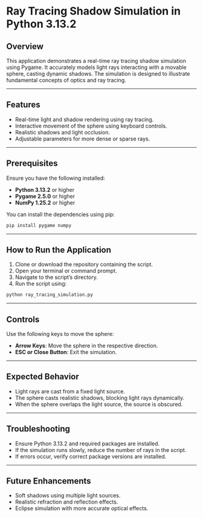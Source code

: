 # Ray Tracing Shadow Simulation in Python 3.13.2

## Overview

This application demonstrates a real-time ray tracing shadow simulation using Pygame. It accurately models light rays interacting with a movable sphere, casting dynamic shadows. The simulation is designed to illustrate fundamental concepts of optics and ray tracing.

---

## Features

- Real-time light and shadow rendering using ray tracing.
- Interactive movement of the sphere using keyboard controls.
- Realistic shadows and light occlusion.
- Adjustable parameters for more dense or sparse rays.

---

## Prerequisites

Ensure you have the following installed:

- **Python 3.13.2** or higher
- **Pygame 2.5.0** or higher
- **NumPy 1.25.2** or higher

You can install the dependencies using pip:

```bash
pip install pygame numpy
```

---

## How to Run the Application

1. Clone or download the repository containing the script.
2. Open your terminal or command prompt.
3. Navigate to the script’s directory.
4. Run the script using:

```bash
python ray_tracing_simulation.py
```

---

## Controls

Use the following keys to move the sphere:

- **Arrow Keys**: Move the sphere in the respective direction.
- **ESC or Close Button**: Exit the simulation.

---

## Expected Behavior

- Light rays are cast from a fixed light source.
- The sphere casts realistic shadows, blocking light rays dynamically.
- When the sphere overlaps the light source, the source is obscured.

---

## Troubleshooting

- Ensure Python 3.13.2 and required packages are installed.
- If the simulation runs slowly, reduce the number of rays in the script.
- If errors occur, verify correct package versions are installed.

---

## Future Enhancements

- Soft shadows using multiple light sources.
- Realistic refraction and reflection effects.
- Eclipse simulation with more accurate optical effects.
